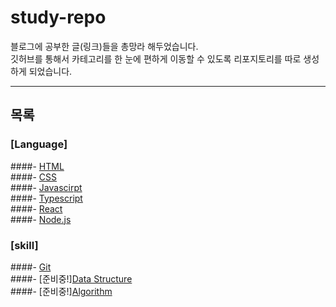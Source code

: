 # study-repo
블로그에 공부한 글(링크)들을 총망라 해두었습니다. <br/>
깃허브를 통해서 카테고리를 한 눈에 편하게 이동할 수 있도록 리포지토리를 따로 생성하게 되었습니다.


---
## 목록
### [Language]
####- [HTML](https://github.com/Bam-j/study-repo/blob/main/HTML.md) <br/>
####- [CSS](https://github.com/Bam-j/study-repo/blob/main/CSS.md) <br/>
####- [Javascirpt](https://github.com/Bam-j/study-repo/blob/main/JAVASCRIPT.md) <br/>
####- [Typescript](https://github.com/Bam-j/study-repo/blob/main/TYPESCRIPT.md) <br/>
####- [React](https://github.com/Bam-j/react-study/blob/main/README.md) <br/>
####- [Node.js](https://github.com/Bam-j/node-study/blob/main/README.md) <br/>

### [skill]
####- [Git](https://github.com/Bam-j/study-repo/blob/main/GIT.md) <br/>
####- [준비중!][Data Structure]() <br/>
####- [준비중!][Algorithm]() <br/>